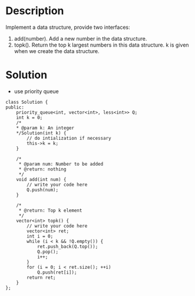 # Description

Implement a data structure, provide two interfaces:

1. add(number). Add a new number in the data structure.
2. topk(). Return the top k largest numbers in this data structure. k is given when we create the data structure.

# Solution

- use priority queue

```
class Solution {
public:
    priority_queue<int, vector<int>, less<int>> Q;
    int k = 0;
    /*
    * @param k: An integer
    */Solution(int k) {
        // do intialization if necessary
        this->k = k;
    }

    /*
     * @param num: Number to be added
     * @return: nothing
     */
    void add(int num) {
        // write your code here
        Q.push(num);
    }

    /*
     * @return: Top k element
     */
    vector<int> topk() {
        // write your code here
        vector<int> ret;
        int i = 0;
        while (i < k && !Q.empty()) {
            ret.push_back(Q.top());
            Q.pop();
            i++;
        }
        for (i = 0; i < ret.size(); ++i)
            Q.push(ret[i]);
        return ret;
    }
};
```
